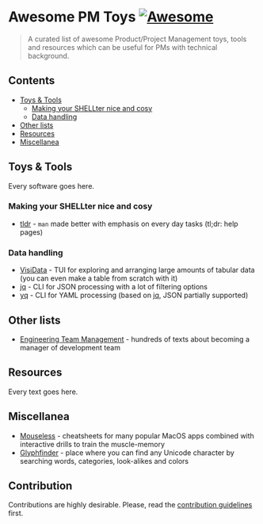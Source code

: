 # Awesome PM Toys [![Awesome](https://awesome.re/badge-flat.svg)](https://awesome.re)
> A curated list of awesome Product/Project Management toys, tools and resources which can be useful for PMs with technical background.


## Contents
- [Toys & Tools](#toys--tools)
  - [Making your SHELLter nice and cosy](#making-your-shellter-nice-and-cosy)
  - [Data handling](#data-handling)
- [Other lists](#other-lists)
- [Resources](#resources)
- [Miscellanea](#miscellanea)


## Toys & Tools
Every software goes here.
### Making your SHELLter nice and cosy
- [tldr](https://github.com/tldr-pages/tldr) - `man` made better with emphasis on every day tasks (tl;dr: help pages)

### Data handling
- [VisiData](https://github.com/saulpw/visidata) - TUI for exploring and arranging large amounts of tabular data (you can even make a table from scratch with it)
- [jq](https://github.com/stedolan/jq) - CLI for JSON processing with a lot of filtering options
- [yq](https://github.com/stedolan/jq) - CLI for YAML processing (based on [jq](https://github.com/stedolan/jq), JSON partially supported)

## Other lists
- [Engineering Team Management](https://github.com/kdeldycke/awesome-engineering-team-management) - hundreds of texts about becoming a manager of development team

## Resources
Every text goes here.

## Miscellanea
- [Mouseless](https://mouseless.app) - cheatsheets for many popular MacOS apps combined with interactive drills to train the muscle-memory
- [Glyphfinder](https://www.glyphfinder.com) - place where you can find any Unicode character by searching words, categories, look-alikes and colors


## Contribution
Contributions are highly desirable. Please, read the [contribution guidelines](contributing.md) first.
